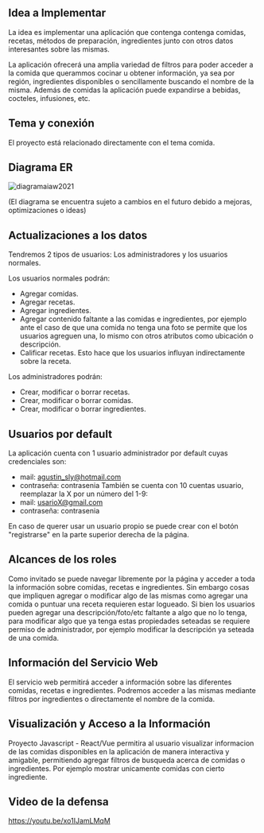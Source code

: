 ## Idea a Implementar

La idea es implementar una aplicación que contenga contenga comidas, recetas, métodos de preparación, ingredientes junto con otros datos interesantes sobre las mismas.

La aplicación ofrecerá una amplia variedad de filtros para poder acceder a la comida que querammos cocinar u obtener información, ya sea por región, ingredientes disponibles o sencillamente buscando el nombre de la misma. Además de comidas la aplicación puede expandirse a bebidas, cocteles, infusiones, etc.

## Tema y conexión

El proyecto está relacionado directamente con el tema comida.

## Diagrama ER

![diagramaiaw2021](https://user-images.githubusercontent.com/21326227/121816879-896eef00-cc54-11eb-86fb-8f5b794e4400.png)

(El diagrama se encuentra sujeto a cambios en el futuro debido a mejoras, optimizaciones o ideas)

## Actualizaciones a los datos

Tendremos 2 tipos de usuarios: Los administradores y los usuarios normales.

Los usuarios normales podrán:
- Agregar comidas.
- Agregar recetas.
- Agregar ingredientes.
- Agregar contenido faltante a las comidas e ingredientes, por ejemplo ante el caso de que una comida no tenga una foto se permite que los usuarios agreguen una, lo mismo con otros atributos como ubicación o descripción.
- Calificar recetas. Esto hace que los usuarios influyan indirectamente sobre la receta.

Los administradores podrán:
- Crear, modificar o borrar recetas.
- Crear, modificar o borrar comidas.
- Crear, modificar o borrar ingredientes.

## Usuarios por default
La aplicación cuenta con 1 usuario administrador por default cuyas credenciales son:
- mail: agustin_sly@hotmail.com
- contraseña: contrasenia
También se cuenta con 10 cuentas usuario, reemplazar la X por un número del 1-9:
- mail: usarioX@gmail.com
- contraseña: contrasenia

En caso de querer usar un usuario propio se puede crear con el botón "registrarse" en la parte superior derecha de la página.

## Alcances de los roles
Como invitado se puede navegar libremente por la página y acceder a toda la información sobre comidas, recetas e ingredientes. Sin embargo cosas que impliquen agregar o modificar algo de las mismas como agregar una comida o puntuar una receta requieren estar logueado. Si bien los usuarios pueden agregar una descripción/foto/etc faltante a algo que no lo tenga, para modificar algo que ya tenga estas propiedades seteadas se requiere permiso de administrador, por ejemplo modificar la descripción ya seteada de una comida.

## Información del Servicio Web

El servicio web permitirá acceder a información sobre las diferentes comidas, recetas e ingredientes. Podremos acceder a las mismas mediante filtros por ingredientes o directamente el nombre de la comida.

## Visualización y Acceso a la Información

Proyecto Javascript - React/Vue permitira al usuario visualizar informacion de las comidas disponibles en la aplicación de manera interactiva y amigable, permitiendo agregar
filtros de busqueda acerca de comidas o ingredientes. Por ejemplo mostrar unicamente comidas con cierto ingrediente.

## Video de la defensa
https://youtu.be/xo1IJamLMqM